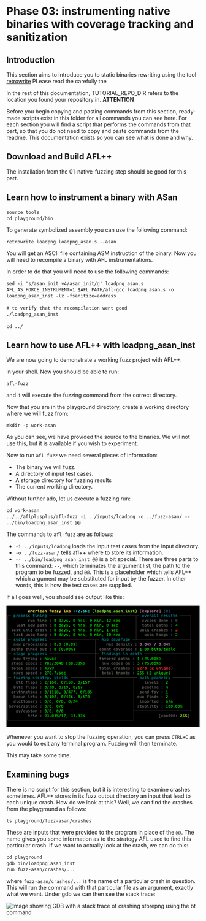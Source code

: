 # Phase 03: instrumenting native binaries with coverage tracking and sanitization

## Introduction

This section aims to introduce you to static binaries rewriting using the tool [retrowrite](https://github.com/HexHive/retrowrite)
PLease read the carefully the 

In the rest of this documentation, TUTORIAL_REPO_DIR refers to the location 
you found your repository in. 
__**ATTENTION**__

Before you begin copying and pasting commands from this section, ready-made 
scripts exist in this folder for all commands you can see here. For each section you 
will find a script that performs the commands from that part, so that you 
do not need to copy and paste commands from the readme. This documentation 
exists so you can see what is done and why.

## Download and Build AFL++

The installation from the 01-native-fuzzing step should be good for this part.

## Learn how to instrument a binary with ASan

```shell
source tools
cd playground/bin
```
To generate symbolized assembly you can use the following command:
```shell
retrowrite loadpng loadpng_asan.s --asan
```
You will get an ASCII file containing ASM instruction of the binary.
Now you will need to recompile a binary with AFL instrumentations.

In order to do that you will need to use the following commands:
```shell 
sed -i 's/asan_init_v4/asan_init/g' loadpng_asan.s
AFL_AS_FORCE_INSTRUMENT=1 $AFL_PATH/afl-gcc loadpng_asan.s -o loadpng_asan_inst -lz -fsanitize=address

# to verify that the recompilation went good
./loadpng_asan_inst

cd ../
```


## Learn how to use AFL++ with loadpng_asan_inst

We are now going to demonstrate a working fuzz project with AFL++. 


in your shell. Now you should be able to run:

```
afl-fuzz
```

and it will execute the fuzzing command from the correct directory.


Now that you are in the playground directory, create a working directory where 
we will fuzz from:

```
mkdir -p work-asan
```

As you can see, we have provided the source to the binaries. We will not use 
this, but it is available if you wish to experiment.

Now to run `afl-fuzz` we need several pieces of information:

 - The binary we will fuzz.
 - A directory of input test cases.
 - A storage directory for fuzzing results
 - The current working directory.


Without further ado, let us execute a fuzzing run:

```
cd work-asan
../../aflplusplus/afl-fuzz -i ../inputs/loadpng -o ../fuzz-asan/ -- ../bin/loadpng_asan_inst @@
```

The commands to `afl-fuzz` are as follows:

 - `-i ../inputs/loadpng` loads the input test cases from the input directory.
 - `-o ../fuzz-asan/` tells afl++ where to store its information.
 - `-- ../bin/loadpng_asan_inst @@` is a bit special. There are three parts to this 
   command: `--`, which terminates the argument list, the path to the 
   program to be fuzzed, and `@@`. This is a placeholder which tells AFL++ 
   which argument may be substituted for input by the fuzzer. In other words, 
   this is how the test cases are supplied.

If all goes well, you should see output like this:

![Image showing terminal with AFL running, presenting crash statistics](aflinaction.png)

Whenever you want to stop the fuzzing operation, you can press `CTRL+C` 
as you would to exit any terminal program. Fuzzing will then terminate.

This may take some time.


## Examining bugs

There is no script for this section, but it is interesting to examine crashes 
sometimes. AFL++ stores in its fuzz output directory an input that lead to 
each unique crash. How do we look at this? Well, we can find the crashes 
from the playground as follows:

```shell
ls playground/fuzz-asan/crashes
```

These are inputs that were provided to the program in place of the `@@`. 
The name gives you some information as to the strategy AFL used to find this 
particular crash. If we want to actually look at the crash, we can do this:

```shell
cd playground
gdb bin/loadpng_asan_inst
run fuzz-asan/crashes/...
```

where `fuzz-asan/crashes/...` is the name of a particular crash in question. 
This will run the command with that particular file as an argument, exactly 
what we want. Under gdb we can then see the stack trace:

![Image showing GDB with a stack trace of crashing storepng using the 
bt command](gdb.png)


 
